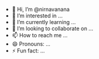 - 👋 Hi, I’m @nirnavanana
- 👀 I’m interested in ...
- 🌱 I’m currently learning ...
- 💞️ I’m looking to collaborate on ...
- 📫 How to reach me ...
- 😄 Pronouns: ...
- ⚡ Fun fact: ...

<!---
nirnavanana/nirnavanana is a ✨ special ✨ repository because its `README.md` (this file) appears on your GitHub profile.
You can click the Preview link to take a look at your changes.
--->
